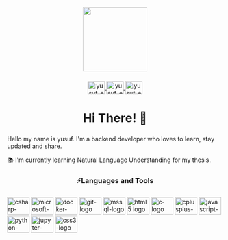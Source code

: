 <div align="center">
  <img height="150" src="https://user-images.githubusercontent.com/74038190/250967624-b3fef2db-e671-4610-bb84-1d65533dc5fb.gif" />
</div>

###

<div align="center">
  <a href="https://www.linkedin.com/in/yusuf-ekinn/" target="blank">
  <img align="center" src="https://cdn.jsdelivr.net/npm/simple-icons@3.0.1/icons/linkedin.svg" alt="yusuf_ekin_linkedin" height="30" width="40" />
  </a>
  <a href="mailto:ekinn.yusuf56@gmail.com" target="blank">
  <img align="center" src="https://cdn.jsdelivr.net/npm/simple-icons@3.13.0/icons/gmail.svg" alt="yusuf_ekin_linkedin" height="30" width="40" />
  </a>
  <a href="https://www.hackerrank.com/yusufekin34" target="blank">
  <img align="center" src="https://cdn.jsdelivr.net/npm/simple-icons@3.13.0/icons/hackerrank.svg" alt="yusuf_ekin_linkedin" height="30" width="40" />
  </a>
</div>

###

<h1 align="center">Hi There! 👋</h1>

###

<p align="left">Hello my name is yusuf. I'm a backend developer who loves to learn, stay updated and share.

📚 I'm currently learning Natural Language Understanding for my thesis.</p>

###

<h3 align="center">⚡Languages and Tools</h3>

###

<div align="left">
  <img src="https://cdn.jsdelivr.net/gh/devicons/devicon/icons/csharp/csharp-plain.svg" height="40" width="52" alt="csharp-logo" />
  <img src="https://cdn.jsdelivr.net/gh/devicons/devicon/icons/dot-net/dot-net-plain-wordmark.svg" height="40" width="52" alt="microsoft-dotnet-logo" />
  <img src="https://cdn.jsdelivr.net/gh/devicons/devicon/icons/docker/docker-plain-wordmark.svg" height="40" width="52" alt="docker-logo" />
  <img src="https://cdn.jsdelivr.net/gh/devicons/devicon/icons/git/git-plain.svg" height="40" width="52" alt="git-logo" />
  <img src="https://cdn.jsdelivr.net/gh/devicons/devicon/icons/microsoftsqlserver/microsoftsqlserver-plain-wordmark.svg" height="40" width="52" alt="mssql-logo" />
  <img src="https://cdn.jsdelivr.net/gh/devicons/devicon/icons/html5/html5-plain.svg" height="40" width="52" alt="html5 logo" />
  <img src="https://cdn.jsdelivr.net/gh/devicons/devicon/icons/c/c-plain.svg" height="40" width="52" alt="c-logo" />
  <img src="https://cdn.jsdelivr.net/gh/devicons/devicon/icons/cplusplus/cplusplus-plain.svg" height="40" width="52" alt="cplusplus-logo" />
  <img src="https://cdn.jsdelivr.net/gh/devicons/devicon/icons/javascript/javascript-plain.svg" height="40" width="52" alt="javascript-logo" />
  <img src="https://cdn.jsdelivr.net/gh/devicons/devicon/icons/python/python-plain.svg" height="40" width="52" alt="python-logo" />
  <img src="https://cdn.jsdelivr.net/gh/devicons/devicon/icons/jupyter/jupyter-original-wordmark.svg" height="40" width="52" alt="jupyter-logo" />
  <img src="https://cdn.jsdelivr.net/gh/devicons/devicon/icons/css3/css3-plain.svg" height="40" width="52" alt="css3-logo" />
</div>
